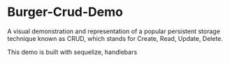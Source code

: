 # Burger-Crud-Demo
A visual demonstration and representation of a popular persistent storage technique known as CRUD, which stands for Create, Read, Update, Delete.

This demo is built with sequelize, handlebars

